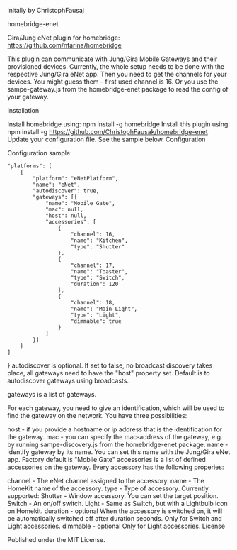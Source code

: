 initally by ChristophFausaj

homebridge-enet

Gira/Jung eNet plugin for homebridge: https://github.com/nfarina/homebridge

This plugin can communicate with Jung/Gira Mobile Gateways and their provisioned devices. Currently, the whole setup needs to be done with the respective Jung/Gira eNet app. Then you need to get the channels for your devices. You might guess them - first used channel is 16. Or you use the sampe-gateway.js from the homebridge-enet package to read the config of your gateway.

Installation

Install homebridge using: npm install -g homebridge
Install this plugin using: npm install -g https://github.com/ChristophFausak/homebridge-enet
Update your configuration file. See the sample below.
Configuration

Configuration sample:

    "platforms": [
        {
            "platform": "eNetPlatform",
            "name": "eNet",
            "autodiscover": true,
            "gateways": [{
                "name": "Mobile Gate",
                "mac": null,
                "host": null,
                "accessories": [
                    {
                        "channel": 16,
                        "name": "Kitchen",
                        "type": "Shutter"
                    },
                    {
                        "channel": 17,
                        "name": "Toaster",
                        "type": "Switch",
                        "duration": 120
                    },
                    {
                        "channel": 18,
                        "name": "Main Light",
                        "type": "Light",
                        "dimmable": true
                    }
                ]
            }]
        }
    ]
}
autodiscover is optional. If set to false, no broadcast discovery takes place, all gateways need to have the "host" property set. Default is to autodiscover gateways using broadcasts.

gateways is a list of gateways.

For each gateway, you need to give an identification, which will be used to find the gateway on the network. You have three possibilities:

host - if you provide a hostname or ip address that is the identification for the gateway.
mac - you can specify the mac-address of the gateway, e.g. by running sampe-discovery.js from the homebridge-enet package.
name - identify gateway by its name. You can set this name with the Jung/Gira eNet app. Factory default is "Mobile Gate"
accessories is a list of defined accessories on the gateway. Every accessory has the following properies:

channel - The eNet channel assigned to the accessory.
name - The HomeKit name of the accessory.
type - Type of accessory. Currently supported:
Shutter - Window accessory. You can set the target position.
Switch - An on/off switch.
Light - Same as Switch, but with a Lightbulb icon on Homekit.
duration - optional When the accessory is switched on, it will be automatically switched off after duration seconds. Only for Switch and Light accessories.
dimmable - optional Only for Light accessories.
License

Published under the MIT License.
